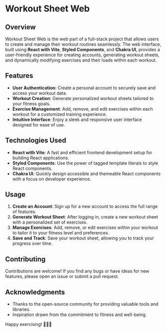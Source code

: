# Workout Sheet Web

## Overview

Workout Sheet Web is the web part of a full-stack project that allows users to create and manage their workout routines seamlessly. The web interface, built using **React with Vite**, **Styled Components**, and **Chakra UI**, provides a user-friendly experience for creating accounts, generating workout sheets, and dynamically modifying exercises and their loads within each workout.

## Features

- **User Authentication**: Create a personal account to securely save and access your workout data.
- **Workout Creation**: Generate personalized workout sheets tailored to your fitness goals.
- **Exercise Management**: Add, remove, and edit exercises within each workout for a customized training experience.
- **Intuitive Interface**: Enjoy a sleek and responsive user interface designed for ease of use.

## Technologies Used

- **React with Vite**: A fast and efficient frontend development setup for building React applications.
- **Styled Components**: Use the power of tagged template literals to style React components.
- **Chakra UI**: Quickly design accessible and themeable React components with a focus on developer experience.

## Usage

1. **Create an Account**: Sign up for a new account to access the full range of features.
2. **Generate Workout Sheet**: After logging in, create a new workout sheet with a personalized set of exercises.
3. **Manage Exercises**: Add, remove, or edit exercises within your workout to tailor it to your fitness level and preferences.
4. **Save and Track**: Save your workout sheet, allowing you to track your progress over time.

## Contributing

Contributions are welcome! If you find any bugs or have ideas for new features, please open an issue or submit a pull request.

## Acknowledgments

- Thanks to the open-source community for providing valuable tools and libraries.
- Inspiration drawn from the commitment to fitness and well-being.

Happy exercising! 🏋️‍♂️💪

